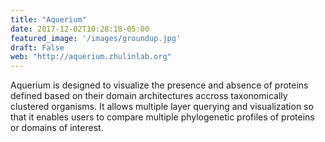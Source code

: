 ```yaml
---
title: "Aquerium"
date: 2017-12-02T10:28:18-05:00
featured_image: '/images/groundup.jpg'
draft: False
web: "http://aquerium.zhulinlab.org"
---
```


Aquerium is designed to visualize the presence and absence of proteins defined based on their domain architectures accross taxonomically clustered organisms. It allows multiple layer querying and visualization so that it enables users to compare multiple phylogenetic profiles of proteins or domains of interest.